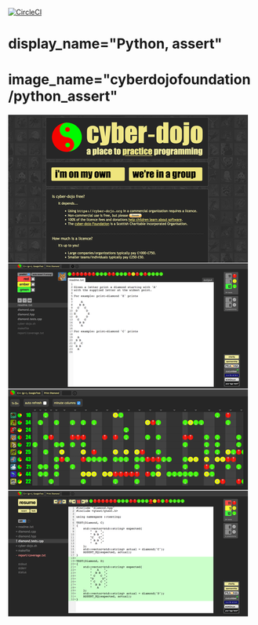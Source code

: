 

[![CircleCI](https://circleci.com/gh/cyber-dojo-languages/python-assert.svg?style=svg)](https://circleci.com/gh/cyber-dojo-languages/python-assert)

# display_name="Python, assert"
# image_name="cyberdojofoundation/python_assert"

![cyber-dojo.org home page](https://github.com/cyber-dojo/cyber-dojo/blob/master/shared/home_page_snapshot.png)
